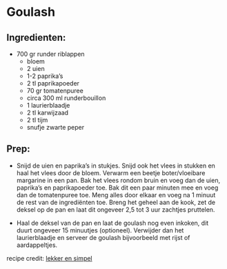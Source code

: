 # Goulash

## Ingredienten:

* 700 gr runder riblappen
   * bloem
   * 2 uien
   * 1-2 paprika’s
   * 2 tl paprikapoeder
   * 70 gr tomatenpuree
   * circa 300 ml runderbouillon
   * 1 laurierblaadje
   * 2 tl karwijzaad
   * 2 tl tijm
   * snufje zwarte peper

## Prep:
* Snijd de uien en paprika’s in stukjes. 
Snijd ook het vlees in stukken en haal het vlees door de bloem. 
Verwarm een beetje boter/vloeibare margarine in een pan. 
Bak het vlees rondom bruin en voeg dan de uien, paprika’s en paprikapoeder toe. 
Bak dit een paar minuten mee en voeg dan de tomatenpuree toe. 
Meng alles door elkaar en voeg na 1 minuut de rest van de ingrediënten toe. Breng het geheel aan de kook, 
zet de deksel op de pan en laat dit ongeveer 2,5 tot 3 uur zachtjes pruttelen.

* Haal de deksel van de pan en laat de goulash nog even inkoken, dit duurt ongeveer 15 minuutjes (optioneel). 
Verwijder dan het laurierblaadje en serveer de goulash bijvoorbeeld met rijst of aardappeltjes.

recipe credit: [lekker en simpel](https://www.lekkerensimpel.com/goulash/)
